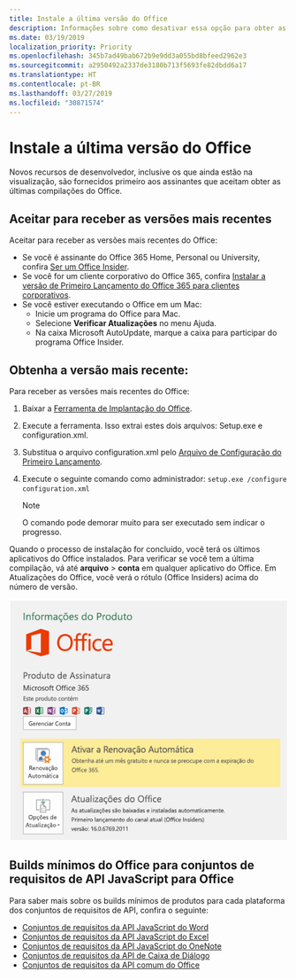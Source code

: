 ```yaml
---
title: Instale a última versão do Office
description: Informações sobre como desativar essa opção para obter as versões mais recentes do Office.
ms.date: 03/19/2019
localization_priority: Priority
ms.openlocfilehash: 345b7ad49bab672b9e9dd3a055bd8bfeed2962e3
ms.sourcegitcommit: a2950492a2337de3180b713f5693fe82dbdd6a17
ms.translationtype: HT
ms.contentlocale: pt-BR
ms.lasthandoff: 03/27/2019
ms.locfileid: "30871574"
---
```

# <a name="install-the-latest-version-of-office"></a>Instale a última versão do Office

Novos recursos de desenvolvedor, inclusive os que ainda estão na visualização, são fornecidos primeiro aos assinantes que aceitam obter as últimas compilações do Office.

## <a name="opt-in-to-getting-the-latest-builds"></a>Aceitar para receber as versões mais recentes

Aceitar para receber as versões mais recentes do Office:

- Se você é assinante do Office 365 Home, Personal ou University, confira [Ser um Office Insider](https://products.office.com/office-insider).
- Se você for um cliente corporativo do Office 365, confira [Instalar a versão de Primeiro Lançamento do Office 365 para clientes corporativos](https://support.office.com/article/Install-the-First-Release-build-for-Office-365-for-business-customers-4dd8ba40-73c0-4468-b778-c7b744d03ead).
- Se você estiver executando o Office em um Mac:
    - Inicie um programa do Office para Mac.
    - Selecione **Verificar Atualizações** no menu Ajuda.
    - Na caixa Microsoft AutoUpdate, marque a caixa para participar do programa Office Insider.

## <a name="get-the-latest-build"></a>Obtenha a versão mais recente:

Para receber as versões mais recentes do Office:

1. Baixar a [Ferramenta de Implantação do Office](https://www.microsoft.com/download/details.aspx?id=49117).
2. Execute a ferramenta. Isso extrai estes dois arquivos: Setup.exe e configuration.xml.
3. Substitua o arquivo configuration.xml pelo [Arquivo de Configuração do Primeiro Lançamento](https://raw.githubusercontent.com/OfficeDev/Office-Add-in-Commands-Samples/master/Tools/FirstReleaseConfig/configuration.xml).
4. Execute o seguinte comando como administrador: `setup.exe /configure configuration.xml`

    > [!NOTE]
    > O comando pode demorar muito para ser executado sem indicar o progresso.

Quando o processo de instalação for concluído, você terá os últimos aplicativos do Office instalados. Para verificar se você tem a última compilação, vá até **arquivo** > **conta** em qualquer aplicativo do Office. Em Atualizações do Office, você verá o rótulo (Office Insiders) acima do número de versão.

![Uma captura de tela que mostra informações do produto com o rótulo Office Insiders](../images/office-insiders.png)

## <a name="minimum-office-builds-for-office-javascript-api-requirement-sets"></a>Builds mínimos do Office para conjuntos de requisitos de API JavaScript para Office

Para saber mais sobre os builds mínimos de produtos para cada plataforma dos conjuntos de requisitos de API, confira o seguinte:

- [Conjuntos de requisitos da API JavaScript do Word](/office/dev/add-ins/reference/requirement-sets/word-api-requirement-sets)
- [Conjuntos de requisitos da API JavaScript do Excel](/office/dev/add-ins/reference/requirement-sets/excel-api-requirement-sets)
- [Conjuntos de requisitos da API JavaScript do OneNote](/office/dev/add-ins/reference/requirement-sets/onenote-api-requirement-sets)
- [Conjuntos de requisitos da API de Caixa de Diálogo](/office/dev/add-ins/reference/requirement-sets/dialog-api-requirement-sets)
- [Conjuntos de requisitos da API comum do Office](/office/dev/add-ins/reference/requirement-sets/office-add-in-requirement-sets)
